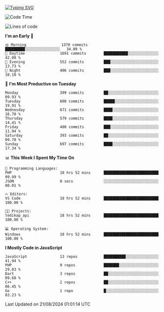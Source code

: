 [![Typing SVG](https://readme-typing-svg.demolab.com?font=Fira+Code&pause=1000&color=F7F7F7&random=false&width=435&lines=Hi+%F0%9F%91%8B%2C+I'm+Rafiu+Sidqi;Junior+Backend+Developer)](https://git.io/typing-svg)
<!--START_SECTION:waka-->
![Code Time](http://img.shields.io/badge/Code%20Time-347%20hrs%2037%20mins-blue)

![Lines of code](https://img.shields.io/badge/From%20Hello%20World%20I%27ve%20Written-1.5%20million%20lines%20of%20code-blue)

**I'm an Early 🐤** 

```text
🌞 Morning                1370 commits        █████████░░░░░░░░░░░░░░░░   34.09 % 
🌆 Daytime                1691 commits        ███████████░░░░░░░░░░░░░░   42.08 % 
🌃 Evening                552 commits         ███░░░░░░░░░░░░░░░░░░░░░░   13.73 % 
🌙 Night                  406 commits         ███░░░░░░░░░░░░░░░░░░░░░░   10.10 % 
```
📅 **I'm Most Productive on Tuesday** 

```text
Monday                   399 commits         ██░░░░░░░░░░░░░░░░░░░░░░░   09.93 % 
Tuesday                  800 commits         █████░░░░░░░░░░░░░░░░░░░░   19.91 % 
Wednesday                671 commits         ████░░░░░░░░░░░░░░░░░░░░░   16.70 % 
Thursday                 579 commits         ████░░░░░░░░░░░░░░░░░░░░░   14.41 % 
Friday                   480 commits         ███░░░░░░░░░░░░░░░░░░░░░░   11.94 % 
Saturday                 393 commits         ██░░░░░░░░░░░░░░░░░░░░░░░   09.78 % 
Sunday                   697 commits         ████░░░░░░░░░░░░░░░░░░░░░   17.34 % 
```


📊 **This Week I Spent My Time On** 

```text
💬 Programming Languages: 
PHP                      18 hrs 52 mins      █████████████████████████   99.99 % 
JSON                     0 secs              ░░░░░░░░░░░░░░░░░░░░░░░░░   00.01 % 

🔥 Editors: 
VS Code                  18 hrs 52 mins      █████████████████████████   100.00 % 

🐱‍💻 Projects: 
tedikap_api              18 hrs 52 mins      █████████████████████████   100.00 % 

💻 Operating System: 
Windows                  18 hrs 52 mins      █████████████████████████   100.00 % 
```

**I Mostly Code in JavaScript** 

```text
JavaScript               13 repos            ██████████░░░░░░░░░░░░░░░   41.94 % 
PHP                      9 repos             ███████░░░░░░░░░░░░░░░░░░   29.03 % 
Dart                     3 repos             ██░░░░░░░░░░░░░░░░░░░░░░░   09.68 % 
C++                      2 repos             ██░░░░░░░░░░░░░░░░░░░░░░░   06.45 % 
Go                       1 repo              █░░░░░░░░░░░░░░░░░░░░░░░░   03.23 % 
```




 Last Updated on 21/08/2024 01:01:14 UTC
<!--END_SECTION:waka-->
